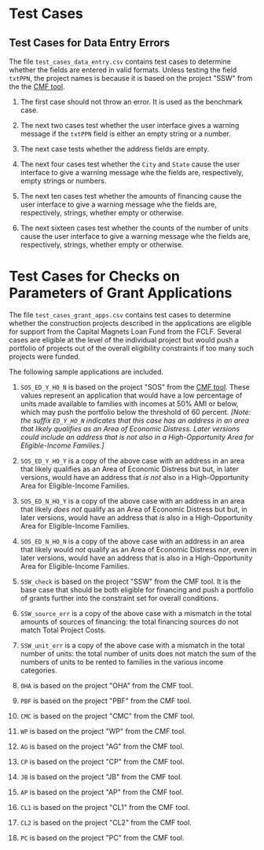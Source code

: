 # Test Cases

## Test Cases for Data Entry Errors

The file ```test_cases_data_entry.csv``` contains test cases 
to determine whether the fields are entered in valid formats. 
Unless testing the field ```txtPPN```,
the project names is because
it is based on the project "SSW" 
from the the [CMF tool](https://docs.google.com/spreadsheets/d/1qOzzP9Gyhl86o2OPK1iCVCdhrFu_WRgF/edit#gid=2102603070). 

1. The first case should not throw an error. It is used as the benchmark case.

1. The next two cases test whether the user interface 
gives a warning message if the ```txtPPN``` 
field is either an empty string or a number. 

1. The next case tests whether the address fields are empty. 

1. The next four cases test whether 
the ```City``` and ```State``` 
cause the user interface to give a warning message 
whe the fields are, respectively,
empty strings or numbers. 

1. The next ten cases test whether the 
amounts of financing 
cause the user interface to give a warning message 
whe the fields are, respectively,
strings, whether empty or otherwise. 

1. The next sixteen cases test whether the 
counts of the number of units
cause the user interface to give a warning message 
whe the fields are, respectively,
strings, whether empty or otherwise. 



# Test Cases for Checks on Parameters of Grant Applications

The file ```test_cases_grant_apps.csv``` contains test cases 
to determine whether the construction projects
described in the applications are eligible for support
from the Capital Magnets Loan Fund from the FCLF.
Several cases are eligible at the level of the individual project
but would push a portfolio of projects out of the overall eligibility
constraints if too many such projects were funded.

The following sample applications are included.

1. ```SOS_ED_Y_HO_N``` is based on the project "SOS" from the [CMF tool](https://docs.google.com/spreadsheets/d/1qOzzP9Gyhl86o2OPK1iCVCdhrFu_WRgF/edit#gid=2102603070). 
These values represent an application that would have a low
percentage of units made available to families with incomes at 50% AMI or below, 
which may push the portfolio below the threshold of 60 percent. *[Note: the suffix ```ED_Y_HO_N``` indicates that this case has an address in an area that likely qualifies as an Area of Economic Distress. Later versions could include an address that is not also in a High-Opportunity  Area for Eligible-Income Families.]*

1. ```SOS_ED_Y_HO_Y``` is a copy of the above case 
with an address in an area that likely qualifies as an Area of Economic Distress but but, in later versions,
would have an address that *is not* also in a High-Opportunity Area for Eligible-Income Families.

1. ```SOS_ED_N_HO_Y``` is a copy of the above case 
with an address in an area that likely *does not*
qualify as an Area of Economic Distress but but, in later versions,
would have an address that *is* also in a High-Opportunity Area for Eligible-Income Families.

1. ```SOS_ED_N_HO_N``` is a copy of the above case 
with an address in an area that likely would *not*
qualify as an Area of Economic Distress *nor*, 
even in later versions,
would have an address that is also in a High-Opportunity Area for Eligible-Income Families.

1. ```SSW_check``` is based on the project "SSW" 
from the CMF tool. It is the base case that should 
be both eligible for financing and push a portfolio
of grants further into the constraint set for overall conditions. 

1. ```SSW_source_err``` is a copy of the above case 
with a mismatch in the total amounts of sources of financing: the total financing sources do not match 
Total Project Costs. 

1. ```SSW_unit_err``` is a copy of the above case 
with a mismatch in the total number of units:
the total number of units does not match the sum
of the numbers of units to be rented to families
in the various income categories. 

1. ```OHA``` is based on the project "OHA" 
from the CMF tool. 

1. ```PBF``` is based on the project "PBF" 
from the CMF tool. 

1. ```CMC``` is based on the project "CMC" 
from the CMF tool. 

1. ```WP``` is based on the project "WP" 
from the CMF tool. 

1. ```AG``` is based on the project "AG" 
from the CMF tool. 

1. ```CP``` is based on the project "CP" 
from the CMF tool. 

1. ```JB``` is based on the project "JB" 
from the CMF tool. 

1. ```AP``` is based on the project "AP" 
from the CMF tool. 

1. ```CL1``` is based on the project "CL1" 
from the CMF tool. 

1. ```CL2``` is based on the project "CL2" 
from the CMF tool. 

1. ```PC``` is based on the project "PC" 
from the CMF tool. 






